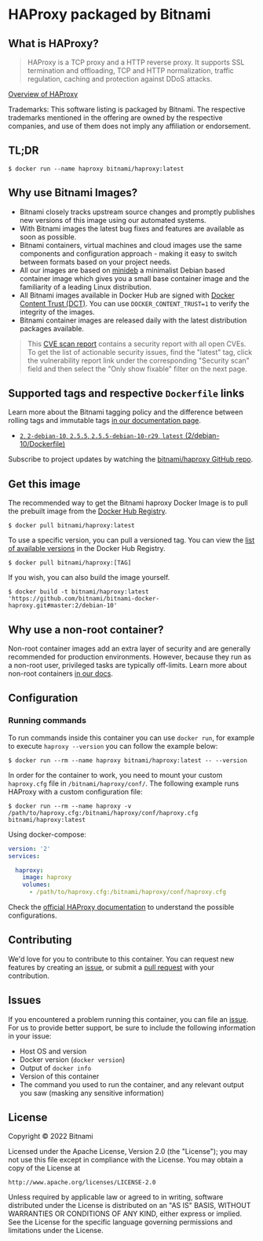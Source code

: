 # HAProxy packaged by Bitnami

## What is HAProxy?

> HAProxy is a TCP proxy and a HTTP reverse proxy. It supports SSL termination and offloading, TCP and HTTP normalization, traffic regulation, caching and protection against DDoS attacks.

[Overview of HAProxy](http://www.haproxy.org/)

Trademarks: This software listing is packaged by Bitnami. The respective trademarks mentioned in the offering are owned by the respective companies, and use of them does not imply any affiliation or endorsement.

## TL;DR

```console
$ docker run --name haproxy bitnami/haproxy:latest
```

## Why use Bitnami Images?

* Bitnami closely tracks upstream source changes and promptly publishes new versions of this image using our automated systems.
* With Bitnami images the latest bug fixes and features are available as soon as possible.
* Bitnami containers, virtual machines and cloud images use the same components and configuration approach - making it easy to switch between formats based on your project needs.
* All our images are based on [minideb](https://github.com/bitnami/minideb) a minimalist Debian based container image which gives you a small base container image and the familiarity of a leading Linux distribution.
* All Bitnami images available in Docker Hub are signed with [Docker Content Trust (DCT)](https://docs.docker.com/engine/security/trust/content_trust/). You can use `DOCKER_CONTENT_TRUST=1` to verify the integrity of the images.
* Bitnami container images are released daily with the latest distribution packages available.


> This [CVE scan report](https://quay.io/repository/bitnami/haproxy?tab=tags) contains a security report with all open CVEs. To get the list of actionable security issues, find the "latest" tag, click the vulnerability report link under the corresponding "Security scan" field and then select the "Only show fixable" filter on the next page.

## Supported tags and respective `Dockerfile` links

Learn more about the Bitnami tagging policy and the difference between rolling tags and immutable tags [in our documentation page](https://docs.bitnami.com/tutorials/understand-rolling-tags-containers/).


* [`2`, `2-debian-10`, `2.5.5`, `2.5.5-debian-10-r29`, `latest` (2/debian-10/Dockerfile)](https://github.com/bitnami/bitnami-docker-haproxy/blob/2.5.5-debian-10-r29/2/debian-10/Dockerfile)

Subscribe to project updates by watching the [bitnami/haproxy GitHub repo](https://github.com/bitnami/bitnami-docker-haproxy).

## Get this image

The recommended way to get the Bitnami haproxy Docker Image is to pull the prebuilt image from the [Docker Hub Registry](https://hub.docker.com/r/bitnami/haproxy).

```console
$ docker pull bitnami/haproxy:latest
```

To use a specific version, you can pull a versioned tag. You can view the [list of available versions](https://hub.docker.com/r/bitnami/haproxy/tags/) in the Docker Hub Registry.

```console
$ docker pull bitnami/haproxy:[TAG]
```

If you wish, you can also build the image yourself.

```console
$ docker build -t bitnami/haproxy:latest 'https://github.com/bitnami/bitnami-docker-haproxy.git#master:2/debian-10'
```

## Why use a non-root container?

Non-root container images add an extra layer of security and are generally recommended for production environments. However, because they run as a non-root user, privileged tasks are typically off-limits. Learn more about non-root containers [in our docs](https://docs.bitnami.com/tutorials/work-with-non-root-containers/).

## Configuration

### Running commands

To run commands inside this container you can use `docker run`, for example to execute `haproxy --version` you can follow the example below:

```console
$ docker run --rm --name haproxy bitnami/haproxy:latest -- --version
```

In order for the container to work, you need to mount your custom `haproxy.cfg` file in `/bitnami/haproxy/conf/`. The following example runs HAProxy with a custom configuration file:

```console
$ docker run --rm --name haproxy -v /path/to/haproxy.cfg:/bitnami/haproxy/conf/haproxy.cfg bitnami/haproxy:latest
```

Using docker-compose:

```yaml
version: '2'
services:

  haproxy:
    image: haproxy
    volumes:
      - /path/to/haproxy.cfg:/bitnami/haproxy/conf/haproxy.cfg
```

Check the [official HAProxy documentation](http://cbonte.github.io/haproxy-dconv/2.5/configuration.html) to understand the possible configurations.

## Contributing

We'd love for you to contribute to this container. You can request new features by creating an [issue](https://github.com/bitnami/bitnami-docker-haproxy/issues), or submit a [pull request](https://github.com/bitnami/bitnami-docker-haproxy/pulls) with your contribution.

## Issues

If you encountered a problem running this container, you can file an [issue](https://github.com/bitnami/bitnami-docker-haproxy/issues/new). For us to provide better support, be sure to include the following information in your issue:

- Host OS and version
- Docker version (`docker version`)
- Output of `docker info`
- Version of this container
- The command you used to run the container, and any relevant output you saw (masking any sensitive information)

## License

Copyright &copy; 2022 Bitnami

Licensed under the Apache License, Version 2.0 (the "License");
you may not use this file except in compliance with the License.
You may obtain a copy of the License at

    http://www.apache.org/licenses/LICENSE-2.0

Unless required by applicable law or agreed to in writing, software
distributed under the License is distributed on an "AS IS" BASIS,
WITHOUT WARRANTIES OR CONDITIONS OF ANY KIND, either express or implied.
See the License for the specific language governing permissions and
limitations under the License.

